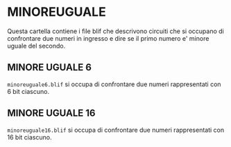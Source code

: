 # MINOREUGUALE

Questa cartella contiene i file blif
che descrivono circuiti che si occupano
di confrontare due numeri in ingresso e dire
se il primo numero e' minore uguale del secondo.

## MINORE UGUALE 6

```minoreuguale6.blif``` si occupa di confrontare
due numeri rappresentati con 6 bit ciascuno.

## MINORE UGUALE 16

```minoreuguale16.blif``` si occupa di confrontare
due numeri rappresentati con 16 bit ciascuno.